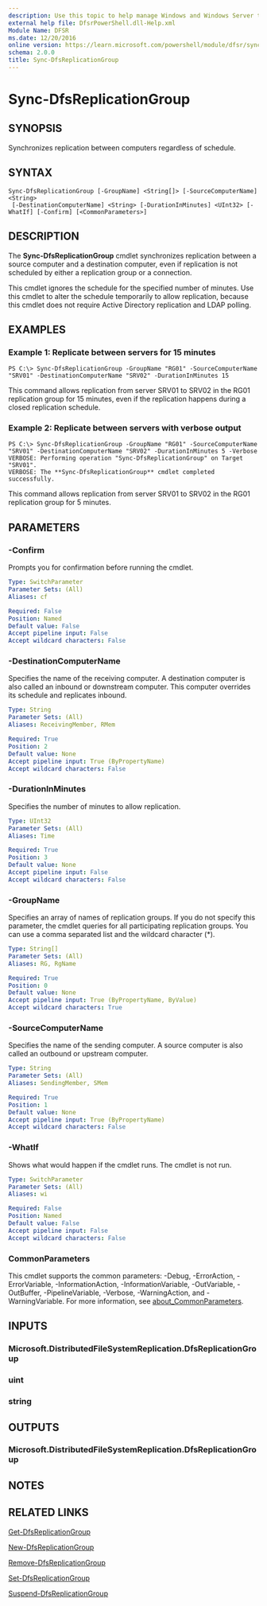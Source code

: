 ```yaml
---
description: Use this topic to help manage Windows and Windows Server technologies with Windows PowerShell.
external help file: DfsrPowerShell.dll-Help.xml
Module Name: DFSR
ms.date: 12/20/2016
online version: https://learn.microsoft.com/powershell/module/dfsr/sync-dfsreplicationgroup?view=windowsserver2022-ps&wt.mc_id=ps-gethelp
schema: 2.0.0
title: Sync-DfsReplicationGroup
---
```


# Sync-DfsReplicationGroup

## SYNOPSIS
Synchronizes replication between computers regardless of schedule.

## SYNTAX

```
Sync-DfsReplicationGroup [-GroupName] <String[]> [-SourceComputerName] <String>
 [-DestinationComputerName] <String> [-DurationInMinutes] <UInt32> [-WhatIf] [-Confirm] [<CommonParameters>]
```

## DESCRIPTION
The **Sync-DfsReplicationGroup** cmdlet synchronizes replication between a source computer and a destination computer, even if replication is not scheduled by either a replication group or a connection.

This cmdlet ignores the schedule for the specified number of minutes.
Use this cmdlet to alter the schedule temporarily to allow replication, because this cmdlet does not require Active Directory replication and LDAP polling.

## EXAMPLES

### Example 1: Replicate between servers for 15 minutes
```
PS C:\> Sync-DfsReplicationGroup -GroupName "RG01" -SourceComputerName "SRV01" -DestinationComputerName "SRV02" -DurationInMinutes 15
```

This command allows replication from server SRV01 to SRV02 in the RG01 replication group for 15 minutes, even if the replication happens during a closed replication schedule.

### Example 2: Replicate between servers with verbose output
```
PS C:\> Sync-DfsReplicationGroup -GroupName "RG01" -SourceComputerName "SRV01" -DestinationComputerName "SRV02" -DurationInMinutes 5 -Verbose
VERBOSE: Performing operation "Sync-DfsReplicationGroup" on Target "SRV01".
VERBOSE: The **Sync-DfsReplicationGroup** cmdlet completed successfully.
```

This command allows replication from server SRV01 to SRV02 in the RG01 replication group for 5 minutes.

## PARAMETERS

### -Confirm
Prompts you for confirmation before running the cmdlet.

```yaml
Type: SwitchParameter
Parameter Sets: (All)
Aliases: cf

Required: False
Position: Named
Default value: False
Accept pipeline input: False
Accept wildcard characters: False
```

### -DestinationComputerName
Specifies the name of the receiving computer.
A destination computer is also  called an inbound or downstream computer.
This computer overrides its schedule and replicates inbound.

```yaml
Type: String
Parameter Sets: (All)
Aliases: ReceivingMember, RMem

Required: True
Position: 2
Default value: None
Accept pipeline input: True (ByPropertyName)
Accept wildcard characters: False
```

### -DurationInMinutes
Specifies the number of minutes to allow replication.

```yaml
Type: UInt32
Parameter Sets: (All)
Aliases: Time

Required: True
Position: 3
Default value: None
Accept pipeline input: False
Accept wildcard characters: False
```

### -GroupName
Specifies an array of names of replication groups.
If you do not specify this parameter, the cmdlet queries for all participating replication groups.
You can use a comma separated list and the wildcard character (*).

```yaml
Type: String[]
Parameter Sets: (All)
Aliases: RG, RgName

Required: True
Position: 0
Default value: None
Accept pipeline input: True (ByPropertyName, ByValue)
Accept wildcard characters: True
```

### -SourceComputerName
Specifies the name of the sending computer.
A source computer is also called an outbound or upstream computer.

```yaml
Type: String
Parameter Sets: (All)
Aliases: SendingMember, SMem

Required: True
Position: 1
Default value: None
Accept pipeline input: True (ByPropertyName)
Accept wildcard characters: False
```

### -WhatIf
Shows what would happen if the cmdlet runs.
The cmdlet is not run.

```yaml
Type: SwitchParameter
Parameter Sets: (All)
Aliases: wi

Required: False
Position: Named
Default value: False
Accept pipeline input: False
Accept wildcard characters: False
```

### CommonParameters
This cmdlet supports the common parameters: -Debug, -ErrorAction, -ErrorVariable, -InformationAction, -InformationVariable, -OutVariable, -OutBuffer, -PipelineVariable, -Verbose, -WarningAction, and -WarningVariable. For more information, see [about_CommonParameters](https://go.microsoft.com/fwlink/?LinkID=113216).

## INPUTS

### Microsoft.DistributedFileSystemReplication.DfsReplicationGroup

### uint

### string

## OUTPUTS

### Microsoft.DistributedFileSystemReplication.DfsReplicationGroup

## NOTES

## RELATED LINKS

[Get-DfsReplicationGroup](./Get-DfsReplicationGroup.md)

[New-DfsReplicationGroup](./New-DfsReplicationGroup.md)

[Remove-DfsReplicationGroup](./Remove-DfsReplicationGroup.md)

[Set-DfsReplicationGroup](./Set-DfsReplicationGroup.md)

[Suspend-DfsReplicationGroup](./Suspend-DfsReplicationGroup.md)

